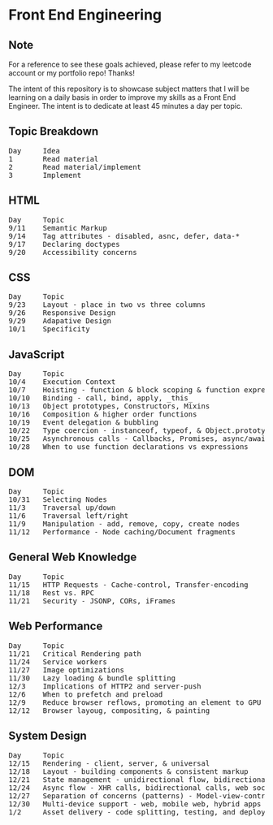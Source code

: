 # Front End Engineering

## Note 

For a reference to see these goals achieved, please refer to my leetcode account or my portfolio repo! Thanks!

The intent of this repository is to showcase subject matters that I will be learning on a daily basis in order to improve my skills as a Front End Engineer. The intent is to dedicate at least 45 minutes a day per topic.

## Topic Breakdown

<pre>
Day     Idea
1       Read material
2       Read material/implement
3       Implement
</pre>

## HTML

<pre>
Day     Topic 
9/11    Semantic Markup
9/14    Tag attributes - disabled, asnc, defer, data-*
9/17    Declaring doctypes
9/20    Accessibility concerns
</pre>

## CSS

<pre>
Day     Topic 
9/23    Layout - place in two vs three columns
9/26    Responsive Design
9/29    Adapative Design 
10/1    Specificity
</pre>

## JavaScript

<pre>
Day     Topic
10/4    Execution Context
10/7    Hoisting - function & block scoping & function expressions/declarations
10/10   Binding - call, bind, apply, _this_
10/13   Object prototypes, Constructors, Mixins
10/16   Composition & higher order functions
10/19   Event delegation & bubbling
10/22   Type coercion - instanceof, typeof, & Object.prototype.toString
10/25   Asynchronous calls - Callbacks, Promises, async/await
10/28   When to use function declarations vs expressions
</pre>

## DOM

<pre>
Day     Topic 
10/31   Selecting Nodes
11/3    Traversal up/down
11/6    Traversal left/right
11/9    Manipulation - add, remove, copy, create nodes
11/12   Performance - Node caching/Document fragments
</pre>

## General Web Knowledge

<pre>
Day     Topic
11/15   HTTP Requests - Cache-control, Transfer-encoding
11/18   Rest vs. RPC
11/21   Security - JSONP, CORs, iFrames
</pre>

## Web Performance

<pre>
Day     Topic 
11/21   Critical Rendering path
11/24   Service workers
11/27   Image optimizations
11/30   Lazy loading & bundle splitting
12/3    Implications of HTTP2 and server-push
12/6    When to prefetch and preload
12/9    Reduce browser reflows, promoting an element to GPU
12/12   Browser layoug, compositing, & painting
</pre>

## System Design

<pre>
Day     Topic 
12/15   Rendering - client, server, & universal
12/18   Layout - building components & consistent markup
12/21   State management - unidirectional flow, bidirectional glow, passive programming model, reactive programming model
12/24   Async flow - XHR calls, bidirectional calls, web sockets
12/27   Separation of concerns (patterns) - Model-view-controller, Model-view-viewmodel, Model-view-presenter 
12/30   Multi-device support - web, mobile web, hybrid apps
1/2     Asset delivery - code splitting, testing, and deployment + network latency
</pre>

